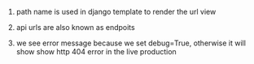 1. path name is used in django template to render the url view

2. api urls are also known as endpoits
3. we see error message because we set debug=True, otherwise it will show show http 404 error in the live production

